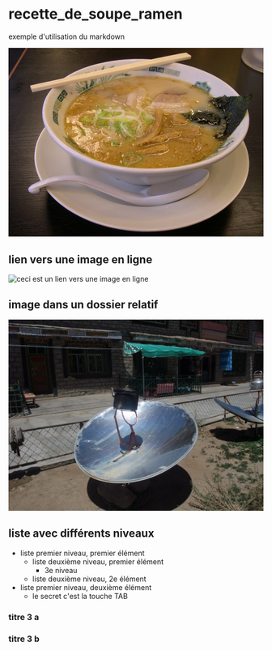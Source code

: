 # recette_de_soupe_ramen
exemple d'utilisation du markdown

![succulent ramen](ramen_.jfif)

## lien vers une image en ligne

![ceci est un lien vers une image en ligne](https://live.staticflickr.com/3635/3630858688_bdac8949d2_b.jpg)


## image dans un dossier relatif

![bouilloire solaire](media/bouilloire_solaire.jpg)

## liste avec différents niveaux

* liste premier niveau, premier élément
  * liste deuxième niveau, premier élément
    * 3e niveau
  * liste deuxième niveau, 2e élément
* liste premier niveau, deuxième élément
  * le secret c'est la touche TAB 

### titre 3 a 
### titre 3 b


